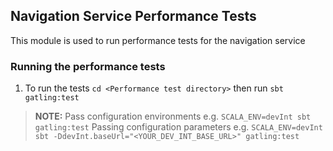 ## Navigation Service Performance Tests

This module is used to run performance tests for the navigation service

### Running the performance tests

1. To run the tests `cd <Performance test directory>` then run `sbt gatling:test`

> **NOTE:** Pass configuration environments e.g. `SCALA_ENV=devInt sbt gatling:test`
> Passing configuration parameters e.g. `SCALA_ENV=devInt sbt -DdevInt.baseUrl="<YOUR_DEV_INT_BASE_URL>" gatling:test`